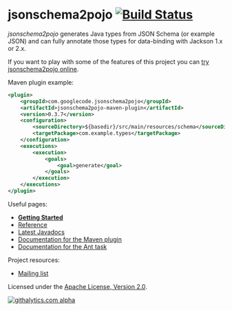 # jsonschema2pojo [![Build Status](https://travis-ci.org/joelittlejohn/jsonschema2pojo.png)](https://travis-ci.org/joelittlejohn/jsonschema2pojo)

_jsonschema2pojo_ generates Java types from JSON Schema (or example JSON) and can fully annotate those types for data-binding with Jackson 1.x or 2.x.

If you want to play with some of the features of this project you can [try jsonschema2pojo online](http://jsonschema2pojo.org/).

Maven plugin example:
```xml
<plugin>
    <groupId>com.googlecode.jsonschema2pojo</groupId>
    <artifactId>jsonschema2pojo-maven-plugin</artifactId>
    <version>0.3.7</version>
    <configuration>
        <sourceDirectory>${basedir}/src/main/resources/schema</sourceDirectory>
        <targetPackage>com.example.types</targetPackage>
    </configuration>
    <executions>
        <execution>
            <goals>
                <goal>generate</goal>
            </goals>
        </execution>
    </executions>
</plugin>
```

Useful pages:
  * **[Getting Started](https://github.com/joelittlejohn/jsonschema2pojo/wiki/Getting-Started)**
  * [Reference](https://github.com/joelittlejohn/jsonschema2pojo/wiki/Reference)
  * [Latest Javadocs](http://wiki.jsonschema2pojo.googlecode.com/git/javadocs/0.3.7/index.html)
  * [Documentation for the Maven plugin](http://wiki.jsonschema2pojo.googlecode.com/git/site/0.3.7/plugin-info.html)
  * [Documentation for the Ant task](http://jsonschema2pojo.googlecode.com/git-history/jsonschema2pojo-0.3.7/jsonschema2pojo-ant/src/site/Jsonschema2PojoTask.html)

Project resources:
  * [Mailing list](https://groups.google.com/forum/#!forum/jsonschema2pojo-users)

Licensed under the [Apache License, Version 2.0](http://www.apache.org/licenses/LICENSE-2.0).

[![githalytics.com alpha](https://cruel-carlota.pagodabox.com/139c0571887dac6cc92b0dfba6780b46 "githalytics.com")](http://githalytics.com/joelittlejohn/jsonschema2pojo)
